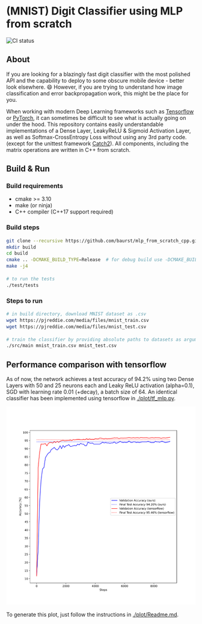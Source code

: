 # (MNIST) Digit Classifier using MLP from scratch

![CI status](https://github.com/baurst/mlp_from_scratch_cpp/workflows/CMake/badge.svg)

## About

If you are looking for a blazingly fast digit classifier with the most polished API and the capability to deploy to some obscure mobile device - better look elsewhere. :smile:
However, if you are trying to understand how image classification and error backpropagation work, this might be the place for you.

When working with modern Deep Learning frameworks such as [Tensorflow](https://github.com/tensorflow/tensorflow) or [PyTorch](https://github.com/pytorch/pytorch), it can sometimes be difficult to see what is actually going on under the hood.
This repository contains easily understandable implementations of a Dense Layer, LeakyReLU & Sigmoid Activation Layer, as well as Softmax-CrossEntropy Loss without using any 3rd party code. (except for the unittest framework [Catch2](https://github.com/catchorg/Catch2)).
All components, including the matrix operations are written in C++ from scratch.

## Build & Run

### Build requirements

* cmake >= 3.10
* make (or ninja)
* C++ compiler (C++17 support required)

### Build steps

```bash
git clone --recursive https://github.com/baurst/mlp_from_scratch_cpp.git
mkdir build
cd build
cmake .. -DCMAKE_BUILD_TYPE=Release  # for debug build use -DCMAKE_BUILD_TYPE=Debug
make -j4

# to run the tests
./test/tests
```

### Steps to run

```bash
# in build directory, download MNIST dataset as .csv
wget https://pjreddie.com/media/files/mnist_train.csv
wget https://pjreddie.com/media/files/mnist_test.csv

# train the classifier by providing absolute paths to datasets as arguments
./src/main mnist_train.csv mnist_test.csv
```

## Performance comparison with tensorflow

As of now, the network achieves a test accuracy of 94.2% using two Dense Layers with 50 and 25 neurons each and Leaky ReLU activation (alpha=0.1), SGD with learning rate 0.01 (+decay), a batch size of 64.
An identical classifier has been implemented using tensorflow in [./plot/tf_mlp.py](https://github.com/baurst/mlp_from_scratch_cpp/plot/tf_mlp.py).

<img src="./plot/comparison.svg" width="600">

To generate this plot, just follow the instructions in  [./plot/Readme.md](https://github.com/baurst/mlp_from_scratch_cpp/plot/Readme.md).
